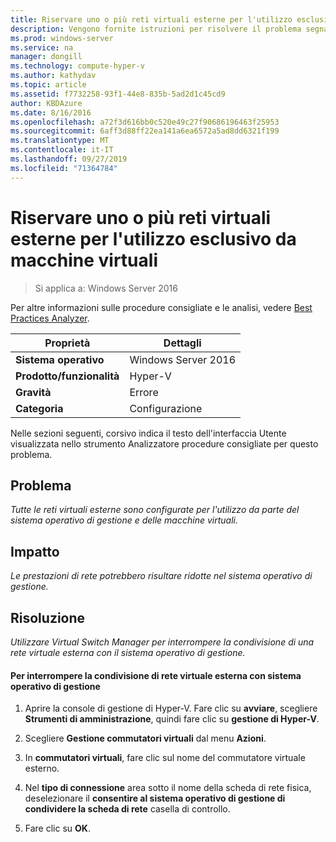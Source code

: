 ```yaml
---
title: Riservare uno o più reti virtuali esterne per l'utilizzo esclusivo da macchine virtuali
description: Vengono fornite istruzioni per risolvere il problema segnalato da questa regola di Best Practices Analyzer.
ms.prod: windows-server
ms.service: na
manager: dongill
ms.technology: compute-hyper-v
ms.author: kathydav
ms.topic: article
ms.assetid: f7732258-93f1-44e8-835b-5ad2d1c45cd9
author: KBDAzure
ms.date: 8/16/2016
ms.openlocfilehash: a72f3d616bb0c520e49c27f90686196463f25953
ms.sourcegitcommit: 6aff3d88ff22ea141a6ea6572a5ad8dd6321f199
ms.translationtype: MT
ms.contentlocale: it-IT
ms.lasthandoff: 09/27/2019
ms.locfileid: "71364784"
---
```

# <a name="reserve-one-or-more-external-virtual-networks-for-exclusive-use-by-virtual-machines"></a>Riservare uno o più reti virtuali esterne per l'utilizzo esclusivo da macchine virtuali

>Si applica a: Windows Server 2016

Per altre informazioni sulle procedure consigliate e le analisi, vedere [Best Practices Analyzer](https://go.microsoft.com/fwlink/?LinkId=122786).  
  
|Proprietà|Dettagli|  
|-|-|  
|**Sistema operativo**|Windows Server 2016|  
|**Prodotto/funzionalità**|Hyper-V|  
|**Gravità**|Errore|  
|**Categoria**|Configurazione|  
  
Nelle sezioni seguenti, corsivo indica il testo dell'interfaccia Utente visualizzata nello strumento Analizzatore procedure consigliate per questo problema.  
  
## <a name="issue"></a>Problema  
  
*Tutte le reti virtuali esterne sono configurate per l'utilizzo da parte del sistema operativo di gestione e delle macchine virtuali.*  
  
## <a name="impact"></a>Impatto  
  
*Le prestazioni di rete potrebbero risultare ridotte nel sistema operativo di gestione.*  
  
## <a name="resolution"></a>Risoluzione  
  
*Utilizzare Virtual Switch Manager per interrompere la condivisione di una rete virtuale esterna con il sistema operativo di gestione.*  
  
#### <a name="to-stop-sharing-the-external-virtual-network-with-the-management-operating-system"></a>Per interrompere la condivisione di rete virtuale esterna con sistema operativo di gestione  
  
1.  Aprire la console di gestione di Hyper-V. Fare clic su **avviare**, scegliere **Strumenti di amministrazione**, quindi fare clic su **gestione di Hyper-V**.  
  
2.  Scegliere **Gestione commutatori virtuali** dal menu **Azioni**.  
  
3.  In **commutatori virtuali**, fare clic sul nome del commutatore virtuale esterno.  
  
4.  Nel **tipo di connessione** area sotto il nome della scheda di rete fisica, deselezionare il **consentire al sistema operativo di gestione di condividere la scheda di rete** casella di controllo.  
  
5.  Fare clic su **OK**.  
  


